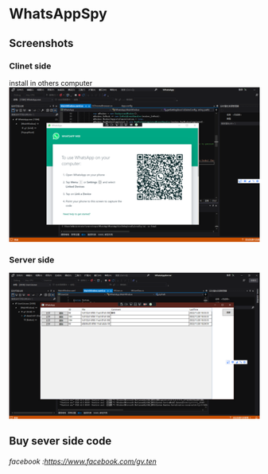 # WhatsAppSpy

## Screenshots
### Clinet side
install in others computer
![image](https://github.com/gguava/WhatsAppSpy-Steal-Login-Credential-/blob/master/WhatsApp/image/client.png)
### Server side
![image](https://github.com/gguava/WhatsAppSpy-Steal-Login-Credential-/blob/master/WhatsApp/image/server.png)

## Buy sever side code
###### facebook :https://www.facebook.com/gv.ten

